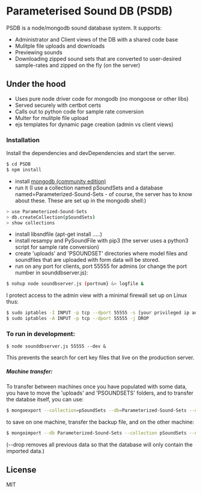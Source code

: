 # Parameterised Sound DB (PSDB)
PSDB is a node/mongodb sound database system. It supports: 
  - Administrator and Client views of the DB with a shared code base
  - Mulitple file uploads and downloads
  - Previewing sounds
  - Downloading zipped sound sets that are converted to user-desired sample-rates and zipped on the fly (on the server)

## Under the hood
  - Uses pure node driver code for mongodb (no mongoose or other libs)
  - Served securely with certbot certs
  - Calls out to python code for sample rate conversion
  - Multer for mulitple file upload
  - ejs templates for dynamic page creation (admin vs client views)

### Installation
Install the dependencies and devDependencies and start the server.

```sh
$ cd PSDB
$ npm install 
```
  - install [mongodb (community edition)](https://docs.mongodb.com/manual/administration/install-community/)
  - run it (I use a collection named pSoundSets and a database named=Parameterized-Sound-Sets - of course, the server has to know about these. These are set up in the mongodb shell:)
```sh
> use Parameterized-Sound-Sets 
> db.createCollection(pSoundSets)
> show collections
```
  - install libsndfile (apt-get install .....) 
  - install resampy and PySoundFile with pip3 (the server uses a python3 script for sample rate conversion)
  - create 'uploads' and 'PSOUNDSET' directories where model files and soundfiles that are uploaded with form data will be stored. 
  - run on any port for clients, port 55555 for admins (or change the port number in sounddbserver.js):
```sh
$ nohup node soundbserver.js (portnum} &> logfile &
```

I protect access to the admin view with a minimal firewall set up on Linux thus:
```sh
$ sudo iptables -I INPUT -p tcp --dport 55555 -s [your privileged ip address] -j ACCEPT 
$ sudo iptables -A INPUT -p tcp --dport 55555 -j DROP
```


### To run in development:

```
$ node sounddbserver.js 55555 --dev &
```

This prevents the search for cert key files that live on the production server.



##### Machine transfer:

To transfer between machines once you have populated with some data, you have to move the 'uploads' and 'PSOUNDSETS' folders, and to transfer the databse itself, you can use:

```sh
$ mongoexport --collection=pSoundSets --db=Parameterized-Sound-Sets --out=BK/pSoundSets.json
```
to save on one machine, transfer the backup file, and on the other machine:
```sh
$ mongoimport --db Parameterized-Sound-Sets --collection pSoundSets --drop --file BK/pSoundSets.json
```
(--drop removes all previous data so that the database will only contain the imported data.)

License
----

MIT
